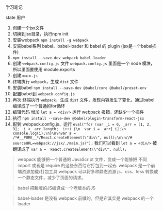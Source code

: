 学习笔记

state 用户

01. 创建一个jsx文件
02. 切换到jsx目录，执行npm init
03. 安装webpack `npm install -g webpack`
04. 安装babel系列 babel、babel-loader 和 babel 的 plugin (jsx是一个babel插件)
05. `npm install --save-dev webpack babel-loader`
06. 创建 `webpack.config.js` 文件
    `webpack.config.js` 里面是一个 node 模块，所以里面要使用 module.exports
07. 创建 `main.js`
08. 终端执行 `webpack`，生成 `dist` 文件
09. 安装babel `npm install --save-dev @babel/core @babel/preset-env`
10. 配置babel到 `webpack.config.js`
11. 再次 终端执行 `webpack`，生成 `dist` 文件，发现内容发生了变化，通过babel编译成了一个普通的for循环
12. 编辑代码 增加 `let a = <div/>` 运行 webpack 报错，还缺少一个插件
13. 执行 `npm install --save-dev @babel/plugin-transform-react-jsx`
14. 配到 webpack.config.js、运行
`eval("for (var _i = 0, _arr = [1, 2, 3]; _i < _arr.length; _i++) {\n  var i = _arr[_i];\n  console.log(i);\n}\n\nvar a = /*#__PURE__*/React.createElement(\"div\", null);\n\n//# sourceURL=webpack://jsx/./main.js?");`
我们可以看到 `let a = <div/>` 被翻译成了 `var a =  React.createElement(\"div\", null);`

> webpack 能够把一个普通的 JavaScript 文件，变成一个能够把 不同 import 或者是 require 的这些东西给它打包到一起去.
> webpack 是一个前端资源加载/打包工具
> webpack 可以将多种静态资源 js、css、less 转换成一个静态文件，减少了页面的请求。

> babel 把新版的JS编译成一个老版本的JS

> babel-loader 是没有 webpack 前缀的，但是它其实是 webpack 的一个 loader

 